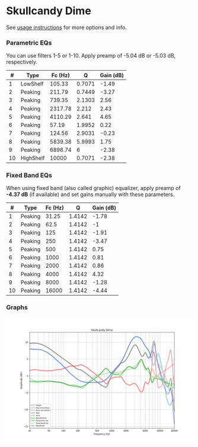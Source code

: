 # Skullcandy Dime
See [usage instructions](https://github.com/jaakkopasanen/AutoEq#usage) for more options and info.

### Parametric EQs
You can use filters 1-5 or 1-10. Apply preamp of -5.04 dB or -5.03 dB, respectively.

|   # | Type      |   Fc (Hz) |      Q |   Gain (dB) |
|-----|-----------|-----------|--------|-------------|
|   1 | LowShelf  |    105.33 | 0.7071 |       -1.49 |
|   2 | Peaking   |    211.79 | 0.7449 |       -3.27 |
|   3 | Peaking   |    739.35 | 2.1303 |        2.56 |
|   4 | Peaking   |   2317.78 | 2.212  |        2.43 |
|   5 | Peaking   |   4110.29 | 2.641  |        4.65 |
|   6 | Peaking   |     57.19 | 1.9952 |        0.22 |
|   7 | Peaking   |    124.56 | 2.9031 |       -0.23 |
|   8 | Peaking   |   5839.38 | 5.9993 |        1.75 |
|   9 | Peaking   |   6896.74 | 6      |       -2.38 |
|  10 | HighShelf |  10000    | 0.7071 |       -2.38 |

### Fixed Band EQs
When using fixed band (also called graphic) equalizer, apply preamp of **-4.37 dB** (if available) and set gains manually with these parameters.

|   # | Type    |   Fc (Hz) |      Q |   Gain (dB) |
|-----|---------|-----------|--------|-------------|
|   1 | Peaking |     31.25 | 1.4142 |       -1.78 |
|   2 | Peaking |     62.5  | 1.4142 |       -1    |
|   3 | Peaking |    125    | 1.4142 |       -1.91 |
|   4 | Peaking |    250    | 1.4142 |       -3.47 |
|   5 | Peaking |    500    | 1.4142 |        0.75 |
|   6 | Peaking |   1000    | 1.4142 |        0.81 |
|   7 | Peaking |   2000    | 1.4142 |        0.86 |
|   8 | Peaking |   4000    | 1.4142 |        4.32 |
|   9 | Peaking |   8000    | 1.4142 |       -1.28 |
|  10 | Peaking |  16000    | 1.4142 |       -4.44 |

### Graphs
![](./Skullcandy%20Dime.png)
